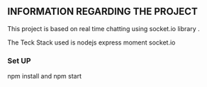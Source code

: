 ## INFORMATION REGARDING THE PROJECT

This project is based on real time chatting using socket.io library .

The Teck Stack used is nodejs express moment socket.io

### Set UP

npm install and npm start
